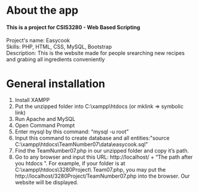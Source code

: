 # About the app
#### This is a project for CSIS3280 - Web Based Scripting
Project's name:  Easycook\
Skills:  PHP, HTML, CSS, MySQL, Bootstrap\
Description:  This is the website made for people srearching new recipes and grabing all ingredients conveniently




# General installation
1. Install XAMPP 
2. Put the unzipped folder into C:\xampp\htdocs (or mklink => symbolic link)
3. Run Apache and MySQL  
4. Open Command Prompt  
5. Enter mysql by this command: “mysql -u root” 
6. Input this command to create database and all entities:"source C:\xampp\htdocs\TeamNumber07\data\easycook.sql” 
7. Find the TeamNumber07.php in our unzipped folder and copy it’s path.  
8. Go to any browser and input this URL:  http://localhost/ + “The path after you htdocs ”. 
For example, if your folder is at C:\xampp\htdocs\3280Project\ Team07.php, you may put the http://localhost/3280Project/TeamNumber07.php into the browser. Our website will be displayed.
